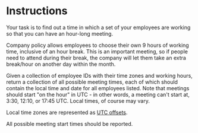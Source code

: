 # Instructions

Your task is to find out a time in which a set of your employees are working so that you can have an hour-long meeting.

Company policy allows employees to choose their own 9 hours of working time, inclusive of an hour break.
This is an important meeting, so if people need to attend during their break, the company will let them take an extra break/hour on another day within the month.


Given a collection of employee IDs with their time zones and working hours, return a collection of all possible meeting times, each of which should contain the local time and date for all employees listed.
Note that meetings should start "on the hour" in UTC - in other words, a meeting can't start at, 3:30, 12:10, or 17:45 UTC.
Local times, of course may vary.

Local time zones are represented as [UTC offsets][UTC offset].

All possible meeting start times should be reported.

[UTC offset]: https://en.wikipedia.org/wiki/UTC_offset
